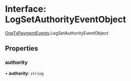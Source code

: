 # Interface: LogSetAuthorityEventObject

[OneTxPaymentEvents](../modules/OneTxPaymentEvents.md).LogSetAuthorityEventObject

## Properties

### authority

• **authority**: `string`
